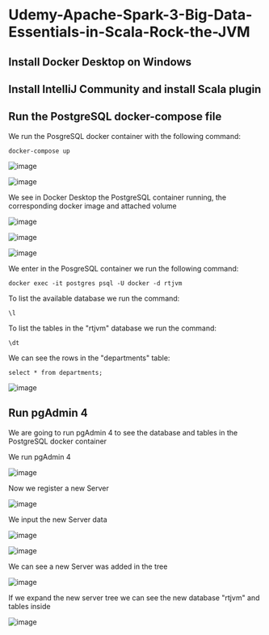 # Udemy-Apache-Spark-3-Big-Data-Essentials-in-Scala-Rock-the-JVM

## Install Docker Desktop on Windows


## Install IntelliJ Community and install Scala plugin


## Run the PostgreSQL docker-compose file

We run the PosgreSQL docker container with the following command:

```
docker-compose up
```

![image](https://github.com/luiscoco/Udemy-Apache-Spark-3-Big-Data-Essentials-in-Scala-Rock-the-JVM/assets/32194879/cca697f7-71ff-465b-b7a2-d6285912d9b5)

![image](https://github.com/luiscoco/Udemy-Apache-Spark-3-Big-Data-Essentials-in-Scala-Rock-the-JVM/assets/32194879/52b5759d-fffe-4241-9dec-f1b5d02591c8)

We see in Docker Desktop the PostgreSQL container running, the corresponding docker image and attached volume

![image](https://github.com/luiscoco/Udemy-Apache-Spark-3-Big-Data-Essentials-in-Scala-Rock-the-JVM/assets/32194879/f548888e-b519-43d0-89f0-ae7d6d721c97)

![image](https://github.com/luiscoco/Udemy-Apache-Spark-3-Big-Data-Essentials-in-Scala-Rock-the-JVM/assets/32194879/6598de5e-8ba8-47f9-b452-0461f5e0910d)

![image](https://github.com/luiscoco/Udemy-Apache-Spark-3-Big-Data-Essentials-in-Scala-Rock-the-JVM/assets/32194879/728d92a7-b253-49c9-9a08-2d22d7a89786)

We enter in the PosgreSQL container we run the following command:

```
docker exec -it postgres psql -U docker -d rtjvm
```

To list the available database we run the command:

```
\l
```

 To list the tables in the "rtjvm" database we run the command:

```
\dt
```

We can see the rows in the "departments" table:

```
select * from departments;
```

![image](https://github.com/luiscoco/Udemy-Apache-Spark-3-Big-Data-Essentials-in-Scala-Rock-the-JVM/assets/32194879/07554b78-654d-4b6f-bd6b-634796cead66)

## Run pgAdmin 4 

We are going to run pgAdmin 4 to see the database and tables in the PostgreSQL docker container

We run pgAdmin 4 

![image](https://github.com/luiscoco/Udemy-Apache-Spark-3-Big-Data-Essentials-in-Scala-Rock-the-JVM/assets/32194879/05c5c639-95ef-4a87-9ba7-86069c53c9c4)

Now we register a new Server

![image](https://github.com/luiscoco/Udemy-Apache-Spark-3-Big-Data-Essentials-in-Scala-Rock-the-JVM/assets/32194879/0c254a82-9cc8-4436-8741-d22a74d597b1)

We input the new Server data

![image](https://github.com/luiscoco/Udemy-Apache-Spark-3-Big-Data-Essentials-in-Scala-Rock-the-JVM/assets/32194879/b89014ba-9702-4971-8ae5-5aecaca60844)

![image](https://github.com/luiscoco/Udemy-Apache-Spark-3-Big-Data-Essentials-in-Scala-Rock-the-JVM/assets/32194879/ed9a05ec-aeda-41fc-9970-2eeb2d770cfb)

We can see a new Server was added in the tree

![image](https://github.com/luiscoco/Udemy-Apache-Spark-3-Big-Data-Essentials-in-Scala-Rock-the-JVM/assets/32194879/60ace434-e9c0-43e3-971d-ea856d4aeef6)

If we expand the new server tree we can see the new database "rtjvm" and tables inside

![image](https://github.com/luiscoco/Udemy-Apache-Spark-3-Big-Data-Essentials-in-Scala-Rock-the-JVM/assets/32194879/7baf7839-d4ac-447e-afe7-958b658f525f)

